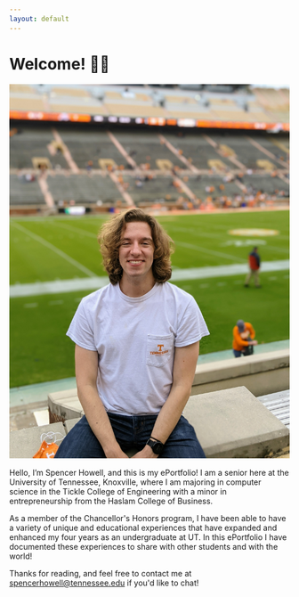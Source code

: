 ```yaml
---
layout: default
---
```

# Welcome! 👨‍💻 
![Me in Neyland](./img/me.jpg)

Hello, I’m Spencer Howell, and this is my ePortfolio! I am a senior here at the University of Tennessee, Knoxville, where I am majoring in computer science in the Tickle College of Engineering with a minor in entrepreneurship from the Haslam College of Business.

As a member of the Chancellor's Honors program, I have been able to have a variety of unique and educational experiences that have expanded and enhanced my four years as an undergraduate at UT. In this ePortfolio I have documented these experiences to share with other students and with the world!

Thanks for reading, and feel free to contact me at [spencerhowell@tennessee.edu](mailto:spencerhowell@tennessee.edu) if you'd like to chat!
